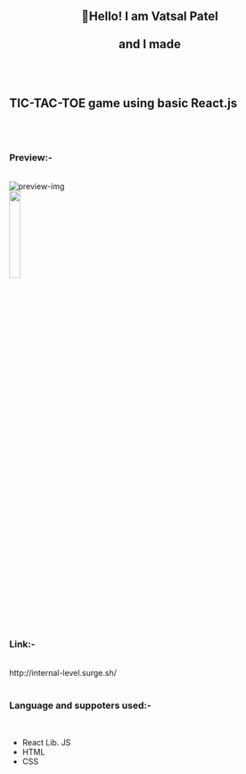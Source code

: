 <h2 align="center">👋Hello! I am Vatsal Patel <br /><br /> and I made</h2><br /><br />

<h2>TIC-TAC-TOE game using basic React.js</h2><br /><br />


<h3>Preview:-</h3><br />
<img src="https://user-images.githubusercontent.com/69387444/124557922-ad8aae00-de57-11eb-907f-87a9ad041377.png" alt="preview-img"><br />
<img src="https://user-images.githubusercontent.com/69387444/124704727-28b09a80-df12-11eb-8a56-769a4d06d783.jpg" height="20%" width="20%"><br />


<h3>Link:-</h3><br />
http://internal-level.surge.sh/<br /><br />

<h3>Language and suppoters used:-</h3><br />
<ul>
  <li>React Lib. JS</li>
  <li> HTML </li>
  <li> CSS </li>
</ul>  
<br /><br />
